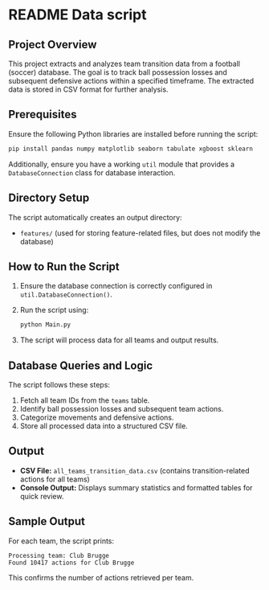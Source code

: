 # README Data script

## Project Overview
This project extracts and analyzes team transition data from a football (soccer) database. The goal is to track ball possession losses and subsequent defensive actions within a specified timeframe. The extracted data is stored in CSV format for further analysis.

## Prerequisites
Ensure the following Python libraries are installed before running the script:

```bash
pip install pandas numpy matplotlib seaborn tabulate xgboost sklearn
```

Additionally, ensure you have a working `util` module that provides a `DatabaseConnection` class for database interaction.

## Directory Setup
The script automatically creates an output directory:
- `features/` (used for storing feature-related files, but does not modify the database)

## How to Run the Script
1. Ensure the database connection is correctly configured in `util.DatabaseConnection()`.
2. Run the script using:

   ```bash
   python Main.py
   ```
3. The script will process data for all teams and output results.

## Database Queries and Logic
The script follows these steps:
1. Fetch all team IDs from the `teams` table.
2. Identify ball possession losses and subsequent team actions.
3. Categorize movements and defensive actions.
4. Store all processed data into a structured CSV file.

## Output
- **CSV File:** `all_teams_transition_data.csv` (contains transition-related actions for all teams)
- **Console Output:** Displays summary statistics and formatted tables for quick review.

## Sample Output
For each team, the script prints:
```
Processing team: Club Brugge
Found 10417 actions for Club Brugge
```
This confirms the number of actions retrieved per team.

